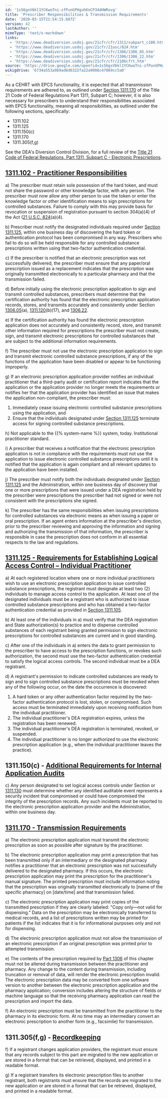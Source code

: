 ```yaml
---
id: '1s56gsV6kl1YCKwoTni-zfPunGPHguhKnCP34dHWRovg'
title: 'Prescriber Responsibilities & Transmission Requirements'
date: '2020-03-15T21:54:15.607Z'
version: 42
lastAuthor: ''
mimeType: 'text/x-markdown'
links:
  - 'https://www.deadiversion.usdoj.gov/21cfr/cfr/1311/subpart_c100.htm'
  - 'https://www.deadiversion.usdoj.gov/21cfr/21usc/824.htm'
  - 'https://www.deadiversion.usdoj.gov/21cfr/cfr/1306/1306_05.htm'
  - 'https://www.deadiversion.usdoj.gov/21cfr/cfr/1306/1306_22.htm'
  - 'https://www.deadiversion.usdoj.gov/21cfr/cfr/2106cfrt.htm'
source: 'https://drive.google.com/open?id=1s56gsV6kl1YCKwoTni-zfPunGPHguhKnCP34dHWRovg'
wikigdrive: '6734a553a9b9ad6d6322fa22a9088c47069cc5a0'
---
```

As a CEHRT with EPCS functionality, it is expected that all transmission requirements are adhered to, as outlined under [Section 1311.170](https://www.deadiversion.usdoj.gov/21cfr/cfr/1311/subpart_c100.htm#170) of the Title 21 Code of Federal Regulations Part 1311, Subpart C; however, it is also necessary for prescribers to understand their responsibilities associated with EPCS functionality, meaning all responsibilities, as outlined under the following sections, specifically:

* 1311.102
* 1311.125
* 1311.150(c)
* 1311.170
* 1311.305(f,g)

See the DEA's Diversion Control Division, for a full review of the [Title 21 Code of Federal Regulations, Part 1311, Subpart C - Electronic Prescriptions](https://www.deadiversion.usdoj.gov/21cfr/cfr/1311/subpart_c100.htm).

## [1311.102 - Practitioner Responsibilities](https://www.deadiversion.usdoj.gov/21cfr/cfr/1311/subpart_c100.htm#102)

a) The prescriber must retain sole possession of the hard token, and must not share the password or other knowledge factor, with any person. The prescriber must now allow any other person to use the token or enter the knowledge factor or other identification means to sign prescriptions for controlled substances. Failure to comply with this may provide basis for revocation or suspension of registration pursuant to section 304(a)(4) of the Act ([21 U.S.C. 824](https://www.deadiversion.usdoj.gov/21cfr/21usc/824.htm)(a)(4).

b) Prescriber must notify the designated individuals required under [Section 1311.125](#section-1311-125), within one business day of discovering the hard token or authentication protocol has been compromised in any way. Prescribers who fail to do so will be held responsible for any controlled substance prescriptions written using that two-factor authentication credential.

c) If the prescriber is notified that an electronic prescription was not successfully delivered, the prescriber must ensure that any paper/oral prescription issued as a replacement indicates that the prescription was originally transmitted electronically to a particular pharmacy and that the transmission failed.

d) Before initially using the electronic prescription application to sign and transmit controlled substances, prescribers must determine that the certification authority has found that the electronic prescription application records, stores, and transmits accurately and consistently under Section [1306.05](https://www.deadiversion.usdoj.gov/21cfr/cfr/1306/1306_05.htm)(a), [1311.120](https://www.deadiversion.usdoj.gov/21cfr/cfr/1311/subpart_c100.htm#120)(b)(17), and [1306.22](https://www.deadiversion.usdoj.gov/21cfr/cfr/1306/1306_22.htm).

e) If the certification authority has found the electronic prescription application does not accurately and consistently record, store, and transmit other information required for prescriptions the prescriber must not create, sign, and transmit electronic prescriptions for controlled substances that are subject to the additional information requirements.

f) The prescriber must not use the electronic prescription application to sign and transmit electronic controlled substance prescriptions, if any of the functions of the application have been disabled or appear to be functioning improperly.

g) If an electronic prescription application provider notifies an individual practitioner that a third-party audit or certification report indicates that the application or the application provider no longer meets the requirements or notifies her that the application provider has identified an issue that makes the application non-compliant, the prescriber must:

1. Immediately cease issuing electronic controlled substance prescriptions using the application, and
2. Ensure that the individuals designated under [Section 1311.125](#section-1311-125) terminate access for signing controlled substance prescriptions.

h) Not applicable to the {{% system-name %}} system, today. Institutional practitioner standard.

i) A prescriber that receives a notification that the electronic prescription application is not in compliance with the requirements must not use the application to issue electronic controlled substance prescriptions until it is notified that the application is again compliant and all relevant updates to the application have been installed.

j) The prescriber must notify both the individuals designated under [Section 1311.125](#section-1311-125) and the Administration, within one business day of discovery that one or more prescriptions that were issued under a DEA registration held by the prescriber were prescriptions the prescriber had not signed or were not consistent with the prescriptions she signed.

k) The prescriber has the same responsibilities when issuing prescriptions for controlled substances via electronic means as when issuing a paper or oral prescription. If an agent enters information at the prescriber's direction, prior to the prescriber reviewing and approving the information and signing and authorizing the transmission of that information, the prescriber is responsible in case the prescription does not conform in all essential respects to the law and regulations.

## [**1311.125 - Requirements for Establishing Logical Access Control – Individual Practitioner**](https://www.deadiversion.usdoj.gov/21cfr/cfr/1311/subpart_c100.htm#125)

a) At each registered location where one or more individual practitioners wish to use an electronic prescription application to issue controlled substance prescriptions, the registrant must designate at least two (2) individuals to manage access control to the application. At least one of the designated individuals must be a registrant who is authorized to issue controlled substance prescriptions and who has obtained a two-factor authentication credential as provided in [Section 1311.105](https://www.deadiversion.usdoj.gov/21cfr/cfr/1311/subpart_c100.htm#105).

b) At least one of the individuals in a) must verify that the DEA registration and State authorization(s) to practice and to dispense controlled substances of each registrant being granted permission to sign electronic prescriptions for controlled substances are current and in good standing.

c) After one of the individuals in a) enters the data to grant permission to the prescriber to have access to the prescription functions, or revokes such authorization, the second must use the two-factor authentication credential to satisfy the logical access controls. The second individual must be a DEA registrant.

d) A registrant's permission to indicate controlled substances are ready to sign and to sign controlled substance prescriptions must be revoked when any of the following occur, on the date the occurrence is discovered:

1. A hard token or any other authentication factor required by the two-factor authentication protocol is lost, stolen, or compromised. Such access must be terminated immediately upon receiving notification from the individual practitioner.
2. The individual practitioner's DEA registration expires, unless the registration has been renewed.
3. The individual practitioner's DEA registration is terminated, revoked, or suspended.
4. The individual practitioner is no longer authorized to use the electronic prescription application (e.g., when the individual practitioner leaves the practice).

## 1311.150(c) - [**Additional Requirements for Internal Application Audits**](https://www.deadiversion.usdoj.gov/21cfr/cfr/1311/subpart_c100.htm#150)

c) Any person designated to set logical access controls under Section  or [1311.130](https://www.deadiversion.usdoj.gov/21cfr/cfr/1311/subpart_c100.htm#130) must determine whether any identified auditable event represents a security incident that compromised or could have compromised the integrity of the prescription records. Any such incidents must be reported to the electronic prescription application provider and the Administration, within one business day.

## [**1311.170 - Transmission Requirements**](https://www.deadiversion.usdoj.gov/21cfr/cfr/1311/subpart_c100.htm#170)

a) The electronic prescription application must transmit the electronic prescription as soon as possible after signature by the practitioner.

b) The electronic prescription application may print a prescription that has been transmitted only if an intermediary or the designated pharmacy notifies a practitioner that an electronic prescription was not successfully delivered to the designated pharmacy. If this occurs, the electronic prescription application may print the prescription for the practitioner's manual signature. The printed prescription must include information noting that the prescription was originally transmitted electronically to [name of the specific pharmacy] on [date/time] and that transmission failed.

c) The electronic prescription application may print copies of the transmitted prescription if they are clearly labeled: "Copy only—not valid for dispensing." Data on the prescription may be electronically transferred to medical records, and a list of prescriptions written may be printed for patients if the list indicates that it is for informational purposes only and not for dispensing.

d) The electronic prescription application must not allow the transmission of an electronic prescription if an original prescription was printed prior to attempted transmission.

e) The contents of the prescription required by [Part 1306](https://www.deadiversion.usdoj.gov/21cfr/cfr/2106cfrt.htm) of this chapter must not be altered during transmission between the practitioner and pharmacy. Any change to the content during transmission, including truncation or removal of data, will render the electronic prescription invalid. The electronic prescription data may be converted from one software version to another between the electronic prescription application and the pharmacy application; conversion includes altering the structure of fields or machine language so that the receiving pharmacy application can read the prescription and import the data.

f) An electronic prescription must be transmitted from the practitioner to the pharmacy in its electronic form. At no time may an intermediary convert an electronic prescription to another form (e.g., facsimile) for transmission.

## 1311.305(f,g) - [**Recordkeeping**](https://www.deadiversion.usdoj.gov/21cfr/cfr/1311/subpart_c100.htm#305)

f) If a registrant changes application providers, the registrant must ensure that any records subject to this part are migrated to the new application or are stored in a format that can be retrieved, displayed, and printed in a readable format.

g) If a registrant transfers its electronic prescription files to another registrant, both registrants must ensure that the records are migrated to the new application or are stored in a format that can be retrieved, displayed, and printed in a readable format.
